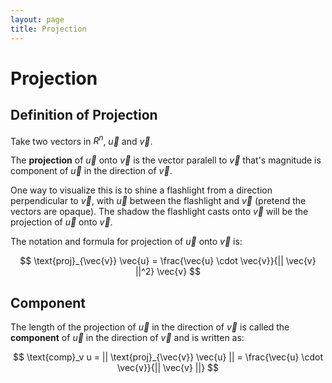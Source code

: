 ```yaml
---
layout: page
title: Projection
---
```


# Projection

## Definition of Projection

Take two vectors in $R^n$, $\vec{u}$ and $\vec{v}$.

The **projection** of $\vec{u}$ onto $\vec{v}$ is the vector paralell to $\vec{v}$ that's magnitude is component of $\vec{u}$ in the direction of $\vec{v}$.

One way to visualize this is to shine a flashlight from a direction perpendicular to $\vec{v}$, with $\vec{u}$ between the flashlight and $\vec{v}$ (pretend the vectors are opaque). The shadow the flashlight casts onto $\vec{v}$ will be the projection of $\vec{u}$ onto $\vec{v}$.

The notation and formula for projection of $\vec{u}$ onto $\vec{v}$ is:

$$ \text{proj}_{\vec{v}} \vec{u} = \frac{\vec{u} \cdot \vec{v}}{|| \vec{v} ||^2} \vec{v} $$

## Component

The length of the projection of $\vec{u}$ in the direction of $\vec{v}$ is called the **component** of $\vec{u}$ in the direction of $\vec{v}$ and is written as:


$$ \text{comp}_v u =  || \text{proj}_{\vec{v}} \vec{u} || = \frac{\vec{u} \cdot \vec{v}}{|| \vec{v} ||} $$
